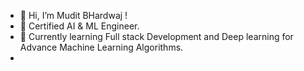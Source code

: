 - 👋 Hi, I’m Mudit BHardwaj !
- 👀 Certified AI & ML Engineer.
- 🌱 Currently learning Full stack Development and Deep learning for Advance Machine Learning Algorithms.
- 

